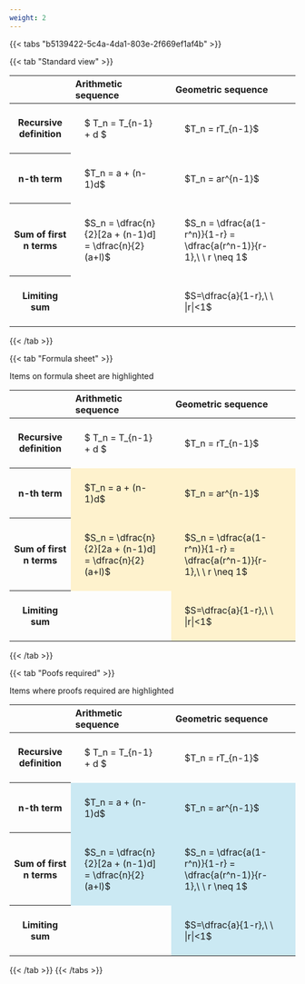 ```yaml
---
weight: 2
---
```


{{< tabs "b5139422-5c4a-4da1-803e-2f669ef1af4b" >}}

{{< tab "Standard view" >}}

<style type="text/css">
#T_8708d th.col_heading {
  text-align: left;
  font-size: 1em;
}
#T_8708d td {
  text-align: left;
  font-size: 1em;
  padding: 1.5em;
}
</style>
<table id="T_8708d">
  <thead>
    <tr>
      <th class="blank level0" >&nbsp;</th>
      <th id="T_8708d_level0_col0" class="col_heading level0 col0" >Arithmetic sequence</th>
      <th id="T_8708d_level0_col1" class="col_heading level0 col1" >Geometric sequence</th>
    </tr>
  </thead>
  <tbody>
    <tr>
      <th id="T_8708d_level0_row0" class="row_heading level0 row0" >Recursive definition</th>
      <td id="T_8708d_row0_col0" class="data row0 col0" >$ T_n = T_{n-1} + d $</td>
      <td id="T_8708d_row0_col1" class="data row0 col1" >$T_n = rT_{n-1}$</td>
    </tr>
    <tr>
      <th id="T_8708d_level0_row1" class="row_heading level0 row1" >n-th term</th>
      <td id="T_8708d_row1_col0" class="data row1 col0" >$T_n = a + (n-1)d$</td>
      <td id="T_8708d_row1_col1" class="data row1 col1" >$T_n = ar^{n-1}$</td>
    </tr>
    <tr>
      <th id="T_8708d_level0_row2" class="row_heading level0 row2" >Sum of first n terms</th>
      <td id="T_8708d_row2_col0" class="data row2 col0" >$S_n = \dfrac{n}{2}[2a + (n-1)d] = \dfrac{n}{2}(a+l)$</td>
      <td id="T_8708d_row2_col1" class="data row2 col1" >$S_n = \dfrac{a(1-r^n)}{1-r} = \dfrac{a(r^n-1)}{r-1},\ \  r \neq 1$</td>
    </tr>
    <tr>
      <th id="T_8708d_level0_row3" class="row_heading level0 row3" >Limiting sum</th>
      <td id="T_8708d_row3_col0" class="data row3 col0" ></td>
      <td id="T_8708d_row3_col1" class="data row3 col1" >$S=\dfrac{a}{1-r},\ \ |r|<1$</td>
    </tr>
  </tbody>
</table>
{{< /tab >}}

{{< tab "Formula sheet" >}}

Items on formula sheet are highlighted 
<br>
<style type="text/css">
#T_5e756 th.col_heading {
  text-align: left;
  font-size: 1em;
}
#T_5e756 td {
  text-align: left;
  font-size: 1em;
  padding: 1.5em;
}
#T_5e756_row0_col0, #T_5e756_row0_col1, #T_5e756_row3_col0 {
  background-color: rgba(0,0,0,0);
}
#T_5e756_row1_col0, #T_5e756_row1_col1, #T_5e756_row2_col0, #T_5e756_row2_col1, #T_5e756_row3_col1 {
  background-color: rgba(255,194,10, 0.2);
}
</style>
<table id="T_5e756">
  <thead>
    <tr>
      <th class="blank level0" >&nbsp;</th>
      <th id="T_5e756_level0_col0" class="col_heading level0 col0" >Arithmetic sequence</th>
      <th id="T_5e756_level0_col1" class="col_heading level0 col1" >Geometric sequence</th>
    </tr>
  </thead>
  <tbody>
    <tr>
      <th id="T_5e756_level0_row0" class="row_heading level0 row0" >Recursive definition</th>
      <td id="T_5e756_row0_col0" class="data row0 col0" >$ T_n = T_{n-1} + d $</td>
      <td id="T_5e756_row0_col1" class="data row0 col1" >$T_n = rT_{n-1}$</td>
    </tr>
    <tr>
      <th id="T_5e756_level0_row1" class="row_heading level0 row1" >n-th term</th>
      <td id="T_5e756_row1_col0" class="data row1 col0" >$T_n = a + (n-1)d$</td>
      <td id="T_5e756_row1_col1" class="data row1 col1" >$T_n = ar^{n-1}$</td>
    </tr>
    <tr>
      <th id="T_5e756_level0_row2" class="row_heading level0 row2" >Sum of first n terms</th>
      <td id="T_5e756_row2_col0" class="data row2 col0" >$S_n = \dfrac{n}{2}[2a + (n-1)d] = \dfrac{n}{2}(a+l)$</td>
      <td id="T_5e756_row2_col1" class="data row2 col1" >$S_n = \dfrac{a(1-r^n)}{1-r} = \dfrac{a(r^n-1)}{r-1},\ \  r \neq 1$</td>
    </tr>
    <tr>
      <th id="T_5e756_level0_row3" class="row_heading level0 row3" >Limiting sum</th>
      <td id="T_5e756_row3_col0" class="data row3 col0" ></td>
      <td id="T_5e756_row3_col1" class="data row3 col1" >$S=\dfrac{a}{1-r},\ \ |r|<1$</td>
    </tr>
  </tbody>
</table>
{{< /tab >}}

{{< tab "Poofs required" >}}

Items where proofs required are highlighted 
<br>
<style type="text/css">
#T_6eb95 th.col_heading {
  text-align: left;
  font-size: 1em;
}
#T_6eb95 td {
  text-align: left;
  font-size: 1em;
  padding: 1.5em;
}
#T_6eb95_row0_col0, #T_6eb95_row0_col1, #T_6eb95_row3_col0 {
  background-color: rgba(0,0,0,0);
}
#T_6eb95_row1_col0, #T_6eb95_row1_col1, #T_6eb95_row2_col0, #T_6eb95_row2_col1, #T_6eb95_row3_col1 {
  background-color: rgba(0,150,200, 0.2);
}
</style>
<table id="T_6eb95">
  <thead>
    <tr>
      <th class="blank level0" >&nbsp;</th>
      <th id="T_6eb95_level0_col0" class="col_heading level0 col0" >Arithmetic sequence</th>
      <th id="T_6eb95_level0_col1" class="col_heading level0 col1" >Geometric sequence</th>
    </tr>
  </thead>
  <tbody>
    <tr>
      <th id="T_6eb95_level0_row0" class="row_heading level0 row0" >Recursive definition</th>
      <td id="T_6eb95_row0_col0" class="data row0 col0" >$ T_n = T_{n-1} + d $</td>
      <td id="T_6eb95_row0_col1" class="data row0 col1" >$T_n = rT_{n-1}$</td>
    </tr>
    <tr>
      <th id="T_6eb95_level0_row1" class="row_heading level0 row1" >n-th term</th>
      <td id="T_6eb95_row1_col0" class="data row1 col0" >$T_n = a + (n-1)d$</td>
      <td id="T_6eb95_row1_col1" class="data row1 col1" >$T_n = ar^{n-1}$</td>
    </tr>
    <tr>
      <th id="T_6eb95_level0_row2" class="row_heading level0 row2" >Sum of first n terms</th>
      <td id="T_6eb95_row2_col0" class="data row2 col0" >$S_n = \dfrac{n}{2}[2a + (n-1)d] = \dfrac{n}{2}(a+l)$</td>
      <td id="T_6eb95_row2_col1" class="data row2 col1" >$S_n = \dfrac{a(1-r^n)}{1-r} = \dfrac{a(r^n-1)}{r-1},\ \  r \neq 1$</td>
    </tr>
    <tr>
      <th id="T_6eb95_level0_row3" class="row_heading level0 row3" >Limiting sum</th>
      <td id="T_6eb95_row3_col0" class="data row3 col0" ></td>
      <td id="T_6eb95_row3_col1" class="data row3 col1" >$S=\dfrac{a}{1-r},\ \ |r|<1$</td>
    </tr>
  </tbody>
</table>
{{< /tab >}}
{{< /tabs >}}